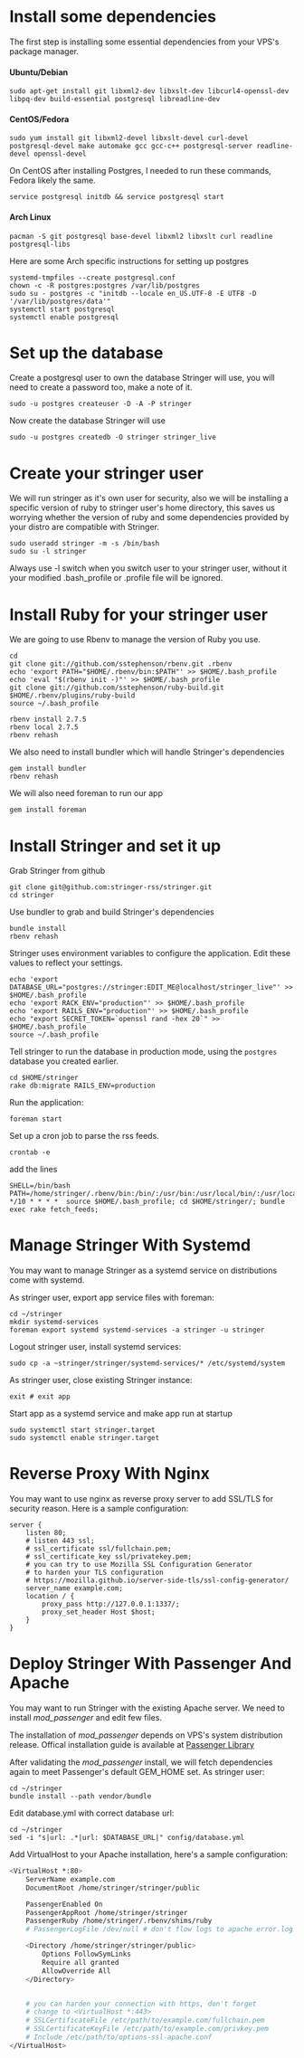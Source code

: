 Install some dependencies
=========================

The first step is installing some essential dependencies from your VPS's package manager.

#### Ubuntu/Debian

    sudo apt-get install git libxml2-dev libxslt-dev libcurl4-openssl-dev libpq-dev build-essential postgresql libreadline-dev

#### CentOS/Fedora

    sudo yum install git libxml2-devel libxslt-devel curl-devel postgresql-devel make automake gcc gcc-c++ postgresql-server readline-devel openssl-devel

On CentOS after installing Postgres, I needed to run these commands, Fedora likely the same.

    service postgresql initdb && service postgresql start

#### Arch Linux

    pacman -S git postgresql base-devel libxml2 libxslt curl readline postgresql-libs

Here are some Arch specific instructions for setting up postgres

    systemd-tmpfiles --create postgresql.conf
    chown -c -R postgres:postgres /var/lib/postgres
    sudo su - postgres -c "initdb --locale en_US.UTF-8 -E UTF8 -D '/var/lib/postgres/data'"
    systemctl start postgresql
    systemctl enable postgresql


Set up the database
===================

Create a postgresql user to own the database Stringer will use, you will need to create a password too, make a note of it.

    sudo -u postgres createuser -D -A -P stringer

Now create the database Stringer will use

    sudo -u postgres createdb -O stringer stringer_live

Create your stringer user
=========================

We will run stringer as it's own user for security, also we will be installing a specific version of ruby to stringer user's home directory, this saves us worrying whether the version of ruby and some dependencies provided by your distro are compatible with Stringer.

    sudo useradd stringer -m -s /bin/bash
    sudo su -l stringer

Always use -l switch when you switch user to your stringer user, without it your modified .bash_profile or .profile file will be ignored.

Install Ruby for your stringer user
===================================

We are going to use Rbenv to manage the version of Ruby you use.

    cd
    git clone git://github.com/sstephenson/rbenv.git .rbenv
    echo 'export PATH="$HOME/.rbenv/bin:$PATH"' >> $HOME/.bash_profile
    echo 'eval "$(rbenv init -)"' >> $HOME/.bash_profile
    git clone git://github.com/sstephenson/ruby-build.git $HOME/.rbenv/plugins/ruby-build
    source ~/.bash_profile

    rbenv install 2.7.5
    rbenv local 2.7.5
    rbenv rehash

We also need to install bundler which will handle Stringer's dependencies

    gem install bundler
    rbenv rehash

We will also need foreman to run our app

    gem install foreman

Install Stringer and set it up
==============================

Grab Stringer from github

    git clone git@github.com:stringer-rss/stringer.git
    cd stringer

Use bundler to grab and build Stringer's dependencies

    bundle install
    rbenv rehash

Stringer uses environment variables to configure the application. Edit these values to reflect your settings.

    echo 'export DATABASE_URL="postgres://stringer:EDIT_ME@localhost/stringer_live"' >> $HOME/.bash_profile
    echo 'export RACK_ENV="production"' >> $HOME/.bash_profile
    echo 'export RAILS_ENV="production"' >> $HOME/.bash_profile
    echo "export SECRET_TOKEN=`openssl rand -hex 20`" >> $HOME/.bash_profile
    source ~/.bash_profile

Tell stringer to run the database in production mode, using the `postgres` database you created earlier.

    cd $HOME/stringer
    rake db:migrate RAILS_ENV=production

Run the application:

    foreman start

Set up a cron job to parse the rss feeds.

    crontab -e

add the lines

    SHELL=/bin/bash
    PATH=/home/stringer/.rbenv/bin:/bin/:/usr/bin:/usr/local/bin/:/usr/local/sbin
    */10 * * * *  source $HOME/.bash_profile; cd $HOME/stringer/; bundle exec rake fetch_feeds;

Manage Stringer With Systemd
============================

You may want to manage Stringer as a systemd service on distributions come with systemd.

As stringer user, export app service files with foreman:

    cd ~/stringer
    mkdir systemd-services
    foreman export systemd systemd-services -a stringer -u stringer

Logout stringer user, install systemd services:

    sudo cp -a ~stringer/stringer/systemd-services/* /etc/systemd/system

As stringer user, close existing Stringer instance:

    exit # exit app

Start app as a systemd service and make app run at startup

    sudo systemctl start stringer.target
    sudo systemctl enable stringer.target

Reverse Proxy With Nginx
========================

You may want to use nginx as reverse proxy server to add SSL/TLS for security
reason. Here is a sample configuration:

``` nginx
server {
    listen 80;
    # listen 443 ssl;
    # ssl_certificate ssl/fullchain.pem;
    # ssl_certificate_key ssl/privatekey.pem;
    # you can try to use Mozilla SSL Configuration Generator
    # to harden your TLS configuration
    # https://mozilla.github.io/server-side-tls/ssl-config-generator/
    server_name example.com;
    location / {
        proxy_pass http://127.0.0.1:1337/;
        proxy_set_header Host $host;
    }
}
```

Deploy Stringer With Passenger And Apache
=========================================

You may want to run Stringer with the existing Apache server. We need to install
*mod_passenger* and edit few files.

The installation of *mod_passenger* depends on VPS's system distribution release.
Offical installation guide is available at [Passenger Library](https://www.phusionpassenger.com/library/install/apache/install/oss/)

After validating the *mod_passenger* install, we will fetch dependencies again
to meet Passenger's default GEM_HOME set. As stringer user:

    cd ~/stringer
    bundle install --path vendor/bundle

Edit database.yml with correct database url:

    cd ~/stringer
    sed -i "s|url: .*|url: $DATABASE_URL|" config/database.yml

Add VirtualHost to your Apache installation, here's a sample configuration:

```bash
<VirtualHost *:80>
    ServerName example.com
    DocumentRoot /home/stringer/stringer/public

    PassengerEnabled On
    PassengerAppRoot /home/stringer/stringer
    PassengerRuby /home/stringer/.rbenv/shims/ruby
    # PassengerLogFile /dev/null # don't flow logs to apache error.log

    <Directory /home/stringer/stringer/public>
        Options FollowSymLinks
        Require all granted
        AllowOverride All
    </Directory>


    # you can harden your connection with https, don't forget
    # change to <VirtualHost *:443>
    # SSLCertificateFile /etc/path/to/example.com/fullchain.pem
    # SSLCertificateKeyFile /etc/path/to/example.com/privkey.pem
    # Include /etc/path/to/options-ssl-apache.conf
</VirtualHost>
```
